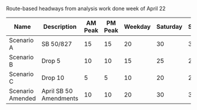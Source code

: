 Route-based headways from analysis work done week of April 22

Name | Description | AM Peak | PM Peak | Weekday | Saturday | Sunday |
-----|-------------|---------|---------|---------|----------|--------|
Scenario A | SB 50/827 | 15 | 15 | 20 | 30 | 30 |
Scenario B | Drop 5 | 10 | 10 | 15 | 25 | 25 |
Scenario C | Drop 10 | 5 | 5 | 10 | 20 | 20 |
Scenario Amended | April SB 50 Amendments | 10 | 10 | 20 | 30 | 30 |

